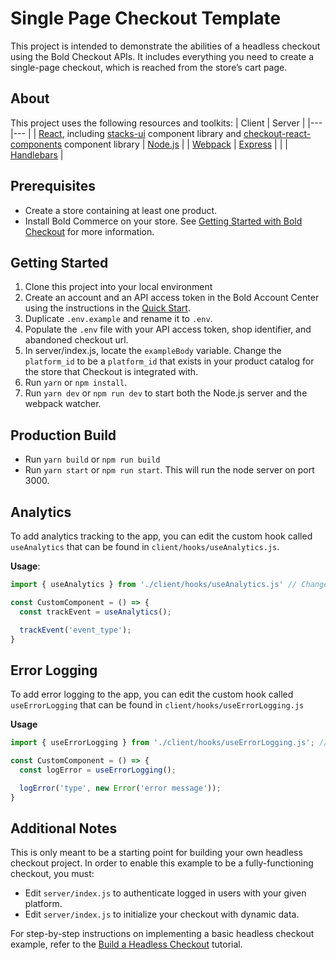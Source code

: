 # Single Page Checkout Template
This project is intended to demonstrate the abilities of a headless checkout using the Bold Checkout APIs. It includes everything you need to create a single-page checkout, which is reached from the store’s cart page.

## About
This project uses the following resources and toolkits:
| Client | Server |
|---     |---     |
| [React](https://reactjs.org/), including [stacks-ui](https://www.npmjs.com/package/@boldcommerce/stacks-ui) component library and [checkout-react-components](https://www.npmjs.com/package/@boldcommerce/checkout-react-components) component library | [Node.js](https://nodejs.org/) |
| [Webpack](https://webpack.js.org/) | [Express](https://expressjs.com/) |
| | [Handlebars](https://handlebarsjs.com/) |

## Prerequisites
* Create a store containing at least one product.
* Install Bold Commerce on your store. See [Getting Started with Bold Checkout](https://developer.boldcommerce.com/default/guides/checkout/checkout-getting-started) for more information.

## Getting Started
1. Clone this project into your local environment
2. Create an account and an API access token in the Bold Account Center using the instructions in the [Quick Start](https://developer.boldcommerce.com/default/guides/getting-started/quick-start). 
3. Duplicate `.env.example` and rename it to `.env`.
4. Populate the `.env` file with your API access token, shop identifier, and abandoned checkout url.
5. In server/index.js, locate the `exampleBody` variable. Change the `platform_id` to be a `platform_id` that exists in your product catalog for the store that Checkout is integrated with.
6. Run `yarn` or `npm install`.
7. Run `yarn dev` or `npm run dev` to start both the Node.js server and the webpack watcher.

## Production Build
- Run `yarn build` or `npm run build`
- Run `yarn start` or `npm run start`. This will run the node server on port 3000.

## Analytics
To add analytics tracking to the app, you can edit the custom hook called `useAnalytics` that can be found in `client/hooks/useAnalytics.js`.

**Usage**:
```javascript
import { useAnalytics } from './client/hooks/useAnalytics.js' // Change this to the correct path to the hooks folder

const CustomComponent = () => {
  const trackEvent = useAnalytics();

  trackEvent('event_type');
}
```

## Error Logging
To add error logging to the app, you can edit the custom hook called `useErrorLogging` that can be found in `client/hooks/useErrorLogging.js`

**Usage**
```javascript
import { useErrorLogging } from './client/hooks/useErrorLogging.js'; // Change this to the correct path to the hooks folder

const CustomComponent = () => {
  const logError = useErrorLogging();

  logError('type', new Error('error message'));
}
```

## Additional Notes
This is only meant to be a starting point for building your own headless checkout project. In order to enable this example to be a fully-functioning checkout, you must:
* Edit `server/index.js` to authenticate logged in users with your given platform.
* Edit `server/index.js` to initialize your checkout with dynamic data.

For step-by-step instructions on implementing a basic headless checkout example, refer to the [Build a Headless Checkout](https://developer.boldcommerce.com/default/guides/checkout/checkout-headless-guide) tutorial.
